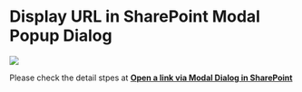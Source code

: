 # Display URL in SharePoint Modal Popup Dialog

![][1]

  [1]: https://spgeeks.devoworx.com/wp-content/uploads/2020/02/open-link-in-modal-pop-up-dialog-in-SharePoint-2016.png
  
Please check the detail stpes at **[Open a link via Modal Dialog in SharePoint](https://spgeeks.devoworx.com/open-link-via-modal-dialog-sharepoint/)**

